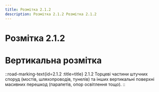 ```yaml
---
title: Розмітка 2.1.2
description: Розмітка 2.1.2 Розмітка 2.1.2
---
```

# Розмітка 2.1.2
# Вертикальна розмітка
::road-marking-text{id=2.1.2 :title=title}
2.1.2  Торцеві частини штучних споруд (мостів, шляхопроводів, тунелів) та інших вертикальні поверхні масивних перешкод (парапетів, опор освітлення тощо).
::
